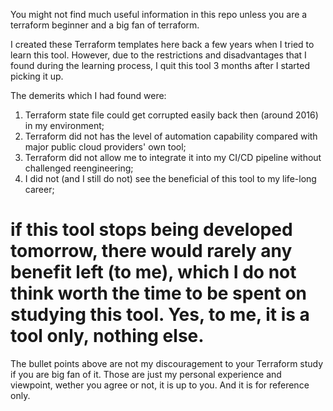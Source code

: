 You might not find much useful information in this repo unless you are a terraform beginner and a big fan of terraform.

I created these Terraform templates here back a few years when I tried to learn this tool. However, due to the restrictions and disadvantages that I found during the learning process, I quit this tool 3 months after I started picking it up.

The demerits which I had found were:
1. Terraform state file could get corrupted easily back then (around 2016) in my environment;
2. Terraform did not has the level of automation capability compared with major public cloud providers' own tool;
3. Terraform did not allow me to integrate it into my CI/CD pipeline without challenged reengineering;
4. I did not (and I still do not) see the beneficial of this tool to my life-long career;
# if this tool stops being developed tomorrow, there would rarely any benefit left (to me), which I do not think worth the time to be spent on studying this tool. Yes, to me, it is a tool only, nothing else.

The bullet points above are not my discouragement to your Terraform study if you are big fan of it. Those are just my personal experience and viewpoint, wether you agree or not, it is up to you. And it is for reference only.
